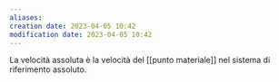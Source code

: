 ```yaml
---
aliases: 
creation date: 2023-04-05 10:42
modification date: 2023-04-05 10:42
---
```


La velocità assoluta è la velocità del [[punto materiale]] nel sistema di riferimento assoluto.



